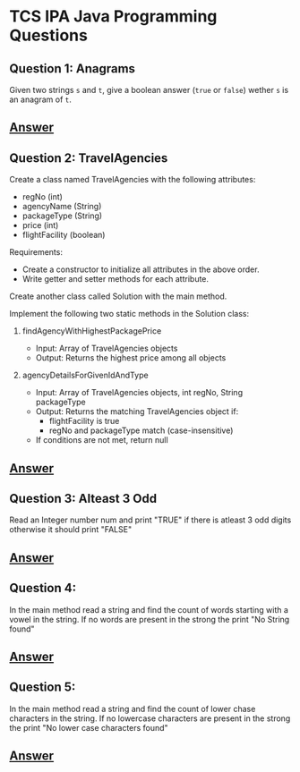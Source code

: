 
# TCS IPA Java Programming Questions

## Question 1: Anagrams

Given two strings `s` and `t`, give a boolean answer (`true` or `false`) wether `s` is an anagram of `t`.

## [Answer](_1_Solution.java)

## Question 2: TravelAgencies

Create a class named TravelAgencies with the following attributes:
- regNo (int)
- agencyName (String)
- packageType (String)
- price (int)
- flightFacility (boolean)

Requirements:
- Create a constructor to initialize all attributes in the above order.
- Write getter and setter methods for each attribute.

Create another class called Solution with the main method.

Implement the following two static methods in the Solution class:

1. findAgencyWithHighestPackagePrice
   - Input: Array of TravelAgencies objects
   - Output: Returns the highest price among all objects

2. agencyDetailsForGivenIdAndType
   - Input: Array of TravelAgencies objects, int regNo, String packageType
   - Output: Returns the matching TravelAgencies object if:
     * flightFacility is true
     * regNo and packageType match (case-insensitive)
   - If conditions are not met, return null

## [Answer](_2_Solution.java)

## Question 3: Alteast 3 Odd

Read an Integer number num and print "TRUE" if there is atleast 3 odd digits otherwise it should print "FALSE"

## [Answer](_3_Solution.java)

## Question 4: 

In the main method read a string and find the count of words starting with a vowel in the string. If no words are present in the strong the print "No String found"

## [Answer](_4_Solution.java)

## Question 5: 

In the main method read a string and find the count of lower chase characters in the string. If no lowercase characters are present in the strong the print "No lower case characters found"

## [Answer](_4_Solution.java)





